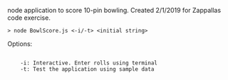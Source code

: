 node application to score 10-pin bowling. Created 2/1/2019 for Zappallas code exercise.
```
> node BowlScore.js <-i/-t> <initial string>
```


Options:
```

	-i: Interactive. Enter rolls using terminal
	-t: Test the application using sample data

```
